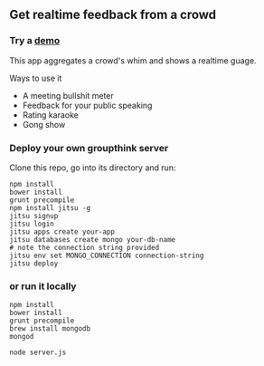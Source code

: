## Get realtime feedback from a crowd

### Try a [demo]()

This app aggregates a crowd's whim and shows a realtime guage.

Ways to use it
* A meeting bullshit meter
* Feedback for your public speaking
* Rating karaoke
* Gong show

### Deploy your own groupthink server

Clone this repo, go into its directory and run:

    npm install
    bower install
    grunt precompile
    npm install jitsu -g
    jitsu signup
    jitsu login
    jitsu apps create your-app
    jitsu databases create mongo your-db-name
    # note the connection string provided
    jitsu env set MONGO_CONNECTION connection-string
    jitsu deploy

### or run it locally

    npm install
    bower install
    grunt precompile
    brew install mongodb
    mongod

    node server.js

